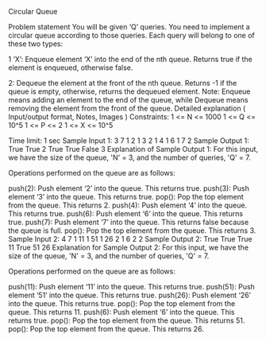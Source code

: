 Circular Queue

Problem statement
You will be given ‘Q’ queries. You need to implement a circular queue according to those queries. Each query will belong to one of these two types:

1 ‘X’: Enqueue element ‘X’ into the end of the nth queue. Returns true if the element is enqueued, otherwise false.

2: Dequeue the element at the front of the nth queue. Returns -1 if the queue is empty, otherwise, returns the dequeued element.
Note:
Enqueue means adding an element to the end of the queue, while Dequeue means removing the element from the front of the queue.
Detailed explanation ( Input/output format, Notes, Images )
Constraints:
1 <= N <= 1000
1 <= Q <= 10^5 
1 <= P <= 2
1 <= X <= 10^5

Time limit: 1 sec
Sample Input 1:
3 7
1 2 
1 3 
2 
1 4 
1 6 
1 7 
2
Sample Output 1:
True 
True
2
True
True
False
3
Explanation of Sample Output 1:
For this input, we have the size of the queue, 'N' = 3, and the number of queries, 'Q' = 7.

Operations performed on the queue are as follows:

push(2): Push element ‘2’ into the queue. This returns true.
push(3): Push element ‘3’ into the queue. This returns true.
pop(): Pop the top element from the queue. This returns 2.
push(4): Push element ‘4’ into the queue. This returns true.
push(6): Push element ‘6’ into the queue. This returns true.
push(7): Push element ‘7’ into the queue. This returns false because the queue is full.
pop(): Pop the top element from the queue. This returns 3.
Sample Input 2:
4 7
1 11 
1 51 
1 26 
2 
1 6
2
2 
Sample Output 2:
True
True
True
11
True
51
26
Explanation for Sample Output 2:
For this input, we have the size of the queue, 'N' = 3, and the number of queries, 'Q' = 7.

Operations performed on the queue are as follows:

push(11): Push element ‘11’ into the queue. This returns true.
push(51): Push element ‘51’ into the queue. This returns true.
push(26): Push element ‘26’ into the queue. This returns true.
pop(): Pop the top element from the queue. This returns 11.
push(6): Push element ‘6’ into the queue. This returns true.
pop(): Pop the top element from the queue. This returns 51.
pop(): Pop the top element from the queue. This returns 26.
